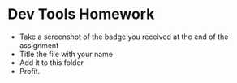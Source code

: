 # Dev Tools Homework

* Take a screenshot of the badge you received at the end of the assignment
* Title the file with your name
* Add it to this folder
* Profit.
